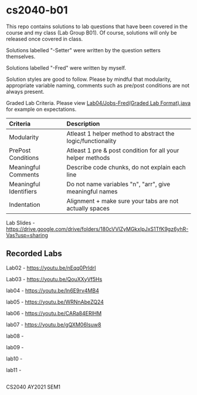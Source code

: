 # cs2040-b01
This repo contains solutions to lab questions that have been covered in the course and my class (Lab Group B01). Of course, solutions will only be released once covered in class.

Solutions labelled "-Setter" were written by the question setters themselves.

Solutions labelled "-Fred" were written by myself.

Solution styles are good to follow. Please by mindful that modularity, appropriate variable naming, comments such as pre/post conditions are not always present.

Graded Lab Criteria. Please view [Lab04/Jobs-Fred(Graded Lab Format).java](https://github.com/frederickpek/cs2040-b01/blob/master/Lab04/Jobs-Fred(Graded%20Lab%20Format).java) for example on expectations.



|Criteria| Description |
|:---|:---|
|Modularity|Atleast 1 helper method to abstract the logic/functionality|
|PrePost Conditions|Atleast 1 pre & post condition for all your helper methods|
|Meaningful Comments|Describe code chunks, do not explain each line|
|Meaningful Identifiers| Do not name variables "n", "arr", give meaningful names|
|Indentation |Alignment + make sure your tabs are not actually spaces|

Lab Slides - https://drive.google.com/drive/folders/180cVVlZyMGkxIpJxS1TfK9gz6yhR-Vas?usp=sharing

## Recorded Labs
Lab02 - https://youtu.be/nEqq0PrldrI

Lab03 - https://youtu.be/QouXXyVf5Hs

lab04 - https://youtu.be/ln6E9rv4MB4

lab05 - https://youtu.be/WRNnAbeZQ24

lab06 - https://youtu.be/CARa84ERlHM

lab07 - https://youtu.be/gQXM06Isuw8

lab08 - 

lab09 - 

lab10 - 

lab11 - 

## 
CS2040 AY2021 SEM1
